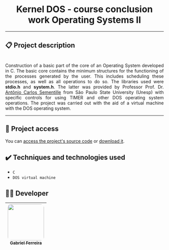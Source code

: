 <h1 align="center">Kernel DOS - course conclusion work Operating Systems II</h1>

<hr>

## 📋 Project description

<p align="justify">
  <br>
  Construction of a basic part of the core of an Operating System developed in C. The basic core contains the minimum structures for the functioning of the processes generated by the user. This includes scheduling these processes, as well as all operations to do so. The libraries used were <b>stdio.h</b> and <b>system.h</b>. The latter was provided by Professor Prof. Dr. <a href="https://unesp.br/portaldocentes/docentes/229">Antônio Carlos Sementille</a> from São Paulo State University (Unesp) with specific controls for using TIMER and other DOS operating system operations. The project was carried out with the aid of a virtual machine with the DOS operating system.  
</p>

<hr>

## 📁 Project access

You can [access the project's source code](https://github.com/GabesSeven/kernel-DOS-course-conclusion-work-Operating-Systems-II/) or [download it](https://github.com/GabesSeven/kernel-DOS-course-conclusion-work-Operating-Systems-II/archive/refs/heads/main.zip).

## ✔️ Techniques and technologies used

- ``C``
- ``DOS virtual machine``


## 🧑‍💻 Developer

| [<img style="border-radius: 10px;" src="https://avatars.githubusercontent.com/u/37443722?v=4" width=115><br><sub>Gabriel Ferreira</sub>](https://github.com/GabesSeven)
| :---: 
